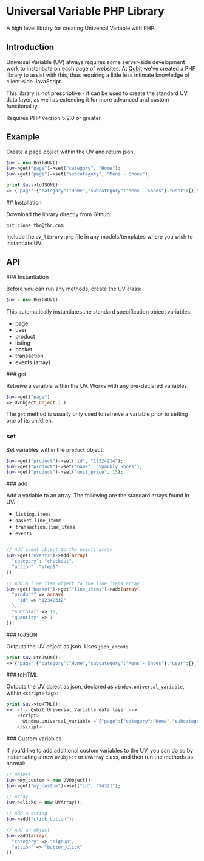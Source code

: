 # Universal Variable PHP Library

A high level library for creating Universal Variable with PHP.


## Introduction

Universal Variable (UV) always requires some server-side development work to instantiate on each page of websites. At [Qubit](http://qubitproducts.com) we've created a PHP library to assist with this, thus requiring a little less 
intimate knowledge of client-side JavaScript.

This library is not prescriptive - it can be used to create the standard UV data layer, as well as extending it for more advanced and custom functionality.

Requires PHP version 5.2.0 or greater.


## Example

Create a page object within the UV and return json.

```php
$uv = new BuildUV();
$uv->get("page")->set("category", "Home");
$uv->get("page")->set("subcategory", "Mens - Shoes");

print $uv->toJSON()
=> {"page":{"category":"Home","subcategory":"Mens - Shoes"},"user":{},"events":[]}
```


## Installation

Download the library directly from Github:

```
git clone tbc@tbc.com
```

Include the `uv_library.php` file in any models/templates where you wish to instantiate UV.



## API

### Instantiation

Before you can run any methods, create the UV class:

```php
$uv = new BuildUV();
```

This automatically instantiates the standard specification object variables:

* page
* user
* product
* listing
* basket
* transaction
* events (array)


### get

Retreive a varaible within the UV. Works with any pre-declared variables.

```php
$uv->get("page")
=> UVObject Object ( )
```

The `get` method is usually only used to retreive a variable prior to setting one of its children.


### set

Set variables within the `product` object:

```php
$uv->get("product")->set("id", "12324214");
$uv->get("product")->set("name", "Sparkly Shoes");
$uv->get("product")->set("unit_price", 15);
```


### add 

Add a variable to an array. The following are the standard arrays found in UV:

* `listing.items`
* `basket.line_items`
* `transaction.line_items`
* `events`

```php

// Add event object to the events array
$uv->get("events")->add(array(
  "category": "checkout",
  "action": "step1"
));

// Add a line item object to the line_items array
$uv->get("basket")->get("line_items")->add(array(
  "product" => array(
    "id" => "12342332"
  ),
  "subtotal" => 10,
  "quantity" => 1
));
```

### toJSON

Outputs the UV object as json. Uses `json_encode`.

```php
print $uv->toJSON();
=> {"page":{"category":"Home","subcategory":"Mens - Shoes"},"user":{},"events":[]}
```

### toHTML

Outputs the UV object as json, declared as `window.universal_variable`, within `<script>` tags:

```php
print $uv->toHTML();
=>  <!-- Qubit Universal Variable data layer -->
    <script>
      window.universal_variable = {"page":{"category":"Home","subcategory":"Mens - Shoes"},"user":{},"events":[]};
    </script>
```


### Custom variables

If you'd like to add additional custom variables to the UV, you can do so by instantiating a new `UVObject` or `UVArray` class, and then run the methods as normal:

```php
// Object
$uv->my_custom = new UVObject();
$uv->get("my_custom")->set("id", "54321");

// Array
$uv->clicks = new UVArray();

// Add a string
$uv->add("click_button"); 

// Add an object
$uv->add(array(
  "category" => "signup",
  "action" => "button_click"
));
```



